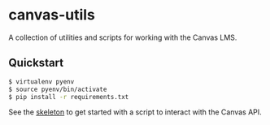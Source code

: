 # canvas-utils

A collection of utilities and scripts for working with the Canvas LMS.

## Quickstart

```sh
$ virtualenv pyenv
$ source pyenv/bin/activate
$ pip install -r requirements.txt
```

See the [skeleton](https://github.com/Harvard-ATG/canvas-utils/tree/master/skeleton) to get started with a script to interact with the Canvas API.
